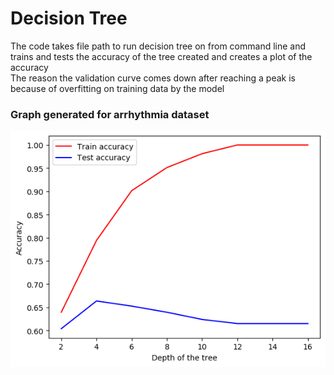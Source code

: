 # Decision Tree
The code takes file path to run decision tree on from command line and trains and tests the accuracy of the tree created and creates a plot of the accuracy  
The reason the validation curve comes down after reaching a peak is because of overfitting on training data by the model

### Graph generated for arrhythmia dataset
![Accuracy Curves](validation.png)